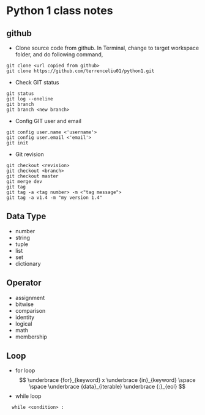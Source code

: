 # Python 1 class notes

## github
* Clone source code from github.
In Terminal, change to target workspace folder, and do following command,
```
git clone <url copied from github>
git clone https://github.com/terrenceliu01/python1.git
```
* Check GIT status
```
git status
git log --oneline
git branch
git branch <new branch>
```
* Config GIT user and email
```
git config user.name <'username'>
git config user.email <'email'>
git init
```
* Git revision
```
git checkout <revision>
git checkout <branch>
git checkout master
git merge dev
git tag
git tag -a <tag number> -m <"tag message">
git tag -a v1.4 -m "my version 1.4"
```

## Data Type
* number
* string
* tuple
* list
* set
* dictionary

## Operator
* assignment
* bitwise
* comparison
* identity
* logical
* math
* membership
## Loop
* for loop
$$
\underbrace {for}_{keyword} x \underbrace {in}_{keyword} \space \space \underbrace {data}_{iterable} \underbrace {:}_{eol}
$$
* while loop
```  
  while <condition> :
```